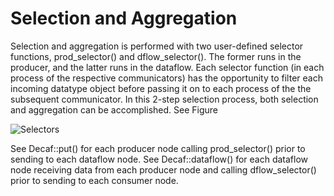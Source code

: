 # Selection and Aggregation

Selection and aggregation is performed with two user-defined selector
functions, prod_selector() and dflow_selector(). The former runs in
the producer, and the latter runs in the dataflow. Each selector
function (in each process of the respective communicators) has the
opportunity to filter each incoming datatype object before passing it
on to each process of the the subsequent communicator. In this 2-step
selection process, both selection and aggregation can be
accomplished. See Figure

![Selectors](https://bitbucket.org/tpeterka1/decaf/raw/master/doc/figs/selectors.png)

See Decaf::put() for each producer node calling prod_selector() prior to sending to each dataflow node. See Decaf::dataflow() for each dataflow node receiving data from each producer node and calling dflow_selector() prior to sending to each consumer node.
